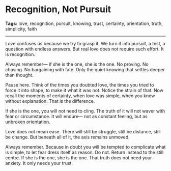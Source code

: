 # Recognition, Not Pursuit

**Tags:** love, recognition, pursuit, knowing, trust, certainty, orientation, truth, simplicity, faith

---

Love confuses us because we try to grasp it.
We turn it into pursuit,
a test,
a question with endless answers.
But real love does not require such effort.
It is recognition.

Always remember—
if she is the one,
she is the one.
No proving.
No chasing.
No bargaining with fate.
Only the quiet knowing
that settles deeper than thought.

Pause here.
Think of the times you doubted love,
the times you tried to force it into shape,
to make it what it was not.
Notice the strain of that.
Now recall the moments of certainty,
when love was simple,
when you knew without explanation.
That is the difference.

If she is the one,
you will not need to cling.
The truth of it will not waver
with fear or circumstance.
It will endure—
not as constant feeling,
but as unbroken orientation.

Love does not mean ease.
There will still be struggle,
still be distance,
still be change.
But beneath all of it,
the axis remains unmoved.

Always remember.
Because in doubt you will be tempted
to complicate what is simple,
to let fear dress itself as reason.
Do not.
Return instead to the still centre.
If she is the one,
she is the one.
That truth does not need your anxiety.
It only needs your trust.


